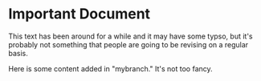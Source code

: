 # Important Document

This text has been around for a while and it may have some typso, but it's probably not something that people are going to be revising on a regular basis.

Here is some content added in "mybranch." It's not too fancy.
